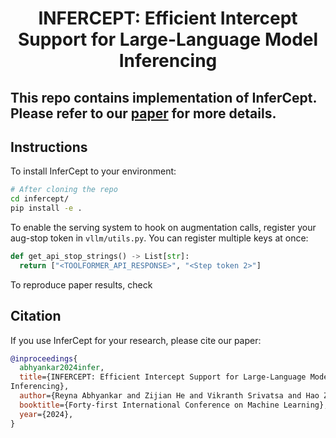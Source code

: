 
<h1 align="center">
INFERCEPT: Efficient Intercept Support for Large-Language Model
Inferencing
</h1>

<!-- <p align="center"> -->
<!-- | <a href=""><b>Documentation</b></a> | <a href="https://vllm.ai"><b>Blog</b></a> | <a href="https://arxiv.org/abs/2309.06180"><b>Paper</b></a> | <a href="https://discord.gg/jz7wjKhh6g"><b>Discord</b></a> | -->
<!-- </p> -->

This repo contains implementation of InferCept. Please refer to our <a href='https://arxiv.org/abs/2402.01869'><b>paper</b></a> for more details.
---
## Instructions
To install InferCept to your environment:
```bash
# After cloning the repo
cd infercept/
pip install -e .
```

To enable the serving system to hook on augmentation calls, register your aug-stop token in `vllm/utils.py`. You can register multiple keys at once:

```python
def get_api_stop_strings() -> List[str]:
  return ["<TOOLFORMER_API_RESPONSE>", "<Step token 2>"]
```

To reproduce paper results, check

## Citation

If you use InferCept for your research, please cite our paper:
```bibtex
@inproceedings{
  abhyankar2024infer,
  title={INFERCEPT: Efficient Intercept Support for Large-Language Model
Inferencing},
  author={Reyna Abhyankar and Zijian He and Vikranth Srivatsa and Hao Zhang and Yiying Zhang},
  booktitle={Forty-first International Conference on Machine Learning},
  year={2024},
}
```
